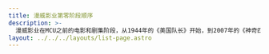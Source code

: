 ```yaml
---
title: 漫威影业第零阶段顺序
description: >-
  漫威影业在MCU之前的电影和剧集阶段，从1944年的《美国队长》开始，到2007年的《神奇四侠2：银影侠现身》结束。 
layout: ../../../layouts/list-page.astro
---
```

